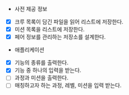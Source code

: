 - 사전 제공 정보
* [x] 크루 목록이 담긴 파일을 읽어 리스트에 저장한다.
* [x] 미션 목록을 리스트에 저장한다.
* [x] 페어 정보를 관리하는 저장소를 설계한다.

- 애플리케이션
* [x] 기능의 종류를 출력한다.
* [x] 기능 중 하나의 입력을 받는다.
* [ ] 과정과 미션을 출력한다.
* [ ] 매칭하고자 하는 과정, 레벨, 미션을 입력 받는다.